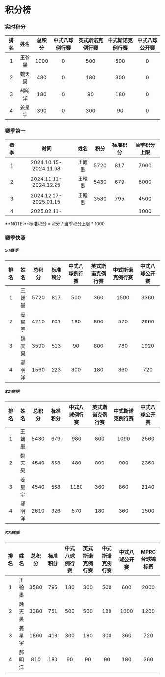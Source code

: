 # 积分榜

### 实时积分

| 排名 | 姓名   | 总积分 | 中式八球例行赛 | 英式斯诺克例行赛 | 中式斯诺克例行赛 | 中式八球公开赛 |
| :--: | :---: | :----: | :----------: | :-------------: | :-------------: | :----------:  |
| 1    | 王翰墨 | 1000  |   0          |   500           |   500           |   0           |
| 2    | 魏天昊 | 480   |   0          |   180           |   300           |   0           |
| 3    | 郝明洋 | 180   |   0          |   90            |   180           |   0           |
| 4    | 姜星宇 | 390   |   0          |   300           |   90            |   0           |

### 赛季第一

| 赛季 | 时间                  | 姓名   | 积分 | 标准积分 | 当季积分上限  |
| :--: | :------------------: | :----: | :--: | :-----: | :----------: |
| 1    | 2024.10.15-2024.11.08 | 王翰墨 | 5720 |  817    | 7000         |
| 2    | 2024.11.11-2024.12.25 | 王翰墨 | 5430 |  679    | 8000         |
| 3    | 2024.12.27-2025.01.15 | 王翰墨 | 3580 |  795    | 4500         |
| 4    | 2025.02.11-           |        |      |         | 1000         |

**NOTE:**标准积分 = 积分 / 当季积分上限 * 1000

### 赛季快照

##### S1赛季

| 排名 | 姓名   | 总积分 | 标准积分 | 中式八球例行赛 | 英式斯诺克例行赛 | 中式斯诺克例行赛 | 中式八球公开赛 |
| :--: | :---: | :----: | :-----: | :----------: | :-------------: | :-------------: | :----------:  |
| 1    | 王翰墨 | 5720  |   817    |   500        |   360           |   1500          |   3360       |
| 2    | 姜星宇 | 4210  |   601    |   180        |   800           |   570           |   2660       |
| 3    | 魏天昊 | 3590  |   513    |   90         |   800           |   780           |   1920       |
| 4    | 郝明洋 | 1560  |   223    |   300        |   180           |   360           |   720        |

##### S2赛季

| 排名 | 姓名   | 总积分 | 标准积分 | 中式八球例行赛 | 英式斯诺克例行赛 | 中式斯诺克例行赛 | 中式八球公开赛 |
| :--: | :---: | :----: | :-----: | :----------: | :-------------: | :-------------: | :----------:  |
| 1    | 王翰墨 | 5430  |   679    |   980        |   800           |   1090          |   2560       |
| 2    | 魏天昊 | 4540  |   568    |   480        |   800           |   900           |   2360       |
| 3    | 姜星宇 | 4540  |   568    |   1180       |   360           |   860           |   2140       |
| 4    | 郝明洋 | 2610  |   326    |   570        |   180           |   360           |   1500       |

##### S3赛季

| 排名 | 姓名   | 总积分 | 标准积分 | 中式八球例行赛 | 英式斯诺克例行赛 | 中式斯诺克例行赛 | 中式八球公开赛 | MPRC台球锦标赛 |
| :--: | :---: | :----: | :-----: | :----------: | :-------------: | :-------------: | :----------:  | :-----------: |
| 1    | 王翰墨 | 3580  |   795    |   180        |   300           |   500           |   600        |   2000       |
| 2    | 魏天昊 | 3380  |   751    |   500        |   500           |   180           |   1000       |   1200       |
| 3    | 姜星宇 | 1860  |   413    |   300        |   180           |   300           |   360        |   720        |
| 4    | 郝明洋 | 810   |   180    |   90         |   90            |   90            |   180        |   360        |